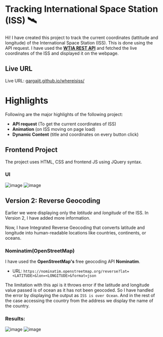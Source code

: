 # Tracking International Space Station (ISS) 🛰️

Hi! I have created this project to track the current coordinates (lattitude and longitude) of the International Space Station (ISS). This is done using the API request. 
I have used the **[WTIA REST API](https://wheretheiss.at/w/developer)** and fetched the live coordinates of the ISS and displayed it on the webpage.

## Live URL

Live URL: [gargajit.github.io/whereisiss/](https://gargajit.github.io/whereisiss/ "https://gargajit.github.io/whereisiss/")

# Highlights

Following are the major highlights of the following project:

- **API request** (To get the current coordinates of ISS)
- **Animation** (on ISS moving on page load)
- **Dynamic Content** (title and coordinates on every button click)

## Frontend Project

The project uses HTML, CSS and frontend JS using JQuery syntax.

### UI
![image](https://github.com/user-attachments/assets/5213d77d-166e-4de8-aef6-9da0388bf848)
![image](https://github.com/user-attachments/assets/33b1ddc1-db73-4e4d-a2e9-278fae1075e9)


## Version 2: Reverse Geocoding
Earlier we were displaying only the *latitude* and *longitude* of the ISS. In Version 2, I have added more information. 

Now, I have Integrated Reverse Geocoding that converts latitude and longitude into human-readable locations like countries, continents, or oceans.

### Nominatim(OpenStreetMap)
I have used the **OpenStreetMap's** free geocoding API **Nominatim**.
- URL: `https://nominatim.openstreetmap.org/reverse?lat=<LATITUDE>&lon=<LONGITUDE>&format=json`

The limitation with this api is it throws error if the latitude and longitude value passed is of ocean as it has not been geocoded.
So I have handled the error by displaying the output as `ISS is over Ocean`. 
And in the rest of the case accessing the country from the address we display the name of the country.

### Results:
![image](https://github.com/user-attachments/assets/087ed0e7-088f-4285-8803-eeb7d0355135)
![image](https://github.com/user-attachments/assets/a5ae84ee-eded-4960-8dcd-e5ddb9df81ee)




